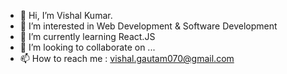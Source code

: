 - 👋 Hi, I’m Vishal Kumar.
- 👀 I’m interested in Web Development & Software Development
- 🌱 I’m currently learning React.JS
- 💞️ I’m looking to collaborate on ...
- 📫 How to reach me : vishal.gautam070@gmail.com

<!---
VishalKumarG11/VishalKumarG11 is a ✨ special ✨ repository because its `README.md` (this file) appears on your GitHub profile.
You can click the Preview link to take a look at your changes.
--->
